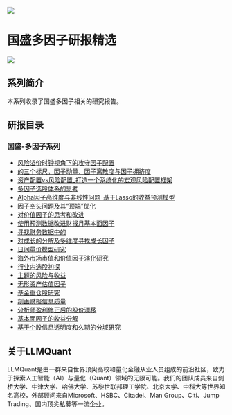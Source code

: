 ![](https://fastly.jsdelivr.net/gh/bucketio/img11@main/2024/10/21/1729466068183-23134fce-3131-4262-b18c-f378d71af4f6.gif)

# 国盛多因子研报精选

![](https://fastly.jsdelivr.net/gh/bucketio/img9@main/2024/10/20/1729465031968-b3c8959e-1d37-4b8a-91b1-b0b0dfe25143.png)

## 系列简介

本系列收录了国盛多因子相关的研究报告。

## 研报目录

### 国盛-多因子系列

- [风险溢价时钟视角下的攻守因子配置](https://quant-wiki.com/pdf/%E5%9B%BD%E7%9B%9B%E5%9B%A0%E5%AD%90%E6%8B%A9%E6%97%B6%EF%BC%9A%E9%A3%8E%E9%99%A9%E6%BA%A2%E4%BB%B7%E6%97%B6%E9%92%9F%E8%A7%86%E8%A7%92%E4%B8%8B%E7%9A%84%E6%94%BB%E5%AE%88%E5%9B%A0%E5%AD%90%E9%85%8D%E7%BD%AE.pdf)
- [的三个标尺，因子动量、因子离散度与因子拥挤度](https://quant-wiki.com/pdf/%E5%9B%BD%E7%9B%9B%E5%9B%A0%E5%AD%90%E6%8B%A9%E6%97%B6%EF%BC%9A%E7%9A%84%E4%B8%89%E4%B8%AA%E6%A0%87%E5%B0%BA%EF%BC%8C%E5%9B%A0%E5%AD%90%E5%8A%A8%E9%87%8F%E3%80%81%E5%9B%A0%E5%AD%90%E7%A6%BB%E6%95%A3%E5%BA%A6%E4%B8%8E%E5%9B%A0%E5%AD%90%E6%8B%A5%E6%8C%A4%E5%BA%A6.pdf)
- [资产配置vs风险配置_打造一个系统化的宏观风险配置框架](https://quant-wiki.com/pdf/%E5%9B%BD%E7%9B%9B%E9%87%8F%E5%8C%96%E4%B8%93%E9%A2%98%E6%8A%A5%E5%91%8A%EF%BC%9A%E8%B5%84%E4%BA%A7%E9%85%8D%E7%BD%AEvs%E9%A3%8E%E9%99%A9%E9%85%8D%E7%BD%AE_%E6%89%93%E9%80%A0%E4%B8%80%E4%B8%AA%E7%B3%BB%E7%BB%9F%E5%8C%96%E7%9A%84%E5%AE%8F%E8%A7%82%E9%A3%8E%E9%99%A9%E9%85%8D%E7%BD%AE%E6%A1%86%E6%9E%B6.pdf)
- [多因子选股体系的思考](https://quant-wiki.com/pdf/%E5%9B%BD%E7%9B%9B%E5%A4%9A%E5%9B%A0%E5%AD%90%E7%B3%BB%E5%88%971%EF%BC%9A%E5%A4%9A%E5%9B%A0%E5%AD%90%E9%80%89%E8%82%A1%E4%BD%93%E7%B3%BB%E7%9A%84%E6%80%9D%E8%80%83.pdf)
- [Alpha因子高维度与非线性问题_基于Lasso的收益预测模型](https://quant-wiki.com/pdf/%E5%9B%BD%E7%9B%9B%E5%A4%9A%E5%9B%A0%E5%AD%90%E7%B3%BB%E5%88%972%EF%BC%9AAlpha%E5%9B%A0%E5%AD%90%E9%AB%98%E7%BB%B4%E5%BA%A6%E4%B8%8E%E9%9D%9E%E7%BA%BF%E6%80%A7%E9%97%AE%E9%A2%98_%E5%9F%BA%E4%BA%8ELasso%E7%9A%84%E6%94%B6%E7%9B%8A%E9%A2%84%E6%B5%8B%E6%A8%A1%E5%9E%8B.pdf)
- [因子空头问题及其“顶端”优化](https://quant-wiki.com/pdf/%E5%9B%BD%E7%9B%9B%E5%A4%9A%E5%9B%A0%E5%AD%90%E7%B3%BB%E5%88%973%EF%BC%9A%E5%9B%A0%E5%AD%90%E7%A9%BA%E5%A4%B4%E9%97%AE%E9%A2%98%E5%8F%8A%E5%85%B6%E2%80%9C%E9%A1%B6%E7%AB%AF%E2%80%9D%E4%BC%98%E5%8C%96.pdf)
- [对价值因子的思考和改进](https://quant-wiki.com/pdf/%E5%9B%BD%E7%9B%9B%E5%A4%9A%E5%9B%A0%E5%AD%90%E7%B3%BB%E5%88%974%EF%BC%9A%E5%AF%B9%E4%BB%B7%E5%80%BC%E5%9B%A0%E5%AD%90%E7%9A%84%E6%80%9D%E8%80%83%E5%92%8C%E6%94%B9%E8%BF%9B.pdf)
- [使用预测数据改进财报月基本面因子](https://quant-wiki.com/pdf/%E5%9B%BD%E7%9B%9B%E5%A4%9A%E5%9B%A0%E5%AD%90%E7%B3%BB%E5%88%975%EF%BC%9A%E4%BD%BF%E7%94%A8%E9%A2%84%E6%B5%8B%E6%95%B0%E6%8D%AE%E6%94%B9%E8%BF%9B%E8%B4%A2%E6%8A%A5%E6%9C%88%E5%9F%BA%E6%9C%AC%E9%9D%A2%E5%9B%A0%E5%AD%90.pdf)
- [寻找财务数据中的](https://quant-wiki.com/pdf/%E5%9B%BD%E7%9B%9B%E5%A4%9A%E5%9B%A0%E5%AD%90%E7%B3%BB%E5%88%976%EF%BC%9A%E5%AF%BB%E6%89%BE%E8%B4%A2%E5%8A%A1%E6%95%B0%E6%8D%AE%E4%B8%AD%E7%9A%84.pdf)
- [对成长的分解及多维度寻找成长因子](https://quant-wiki.com/pdf/%E5%9B%BD%E7%9B%9B%E5%A4%9A%E5%9B%A0%E5%AD%90%E7%B3%BB%E5%88%977%EF%BC%9A%E5%AF%B9%E6%88%90%E9%95%BF%E7%9A%84%E5%88%86%E8%A7%A3%E5%8F%8A%E5%A4%9A%E7%BB%B4%E5%BA%A6%E5%AF%BB%E6%89%BE%E6%88%90%E9%95%BF%E5%9B%A0%E5%AD%90.pdf)
- [日间量价模型研究](https://quant-wiki.com/pdf/%E5%9B%BD%E7%9B%9B%E5%A4%9A%E5%9B%A0%E5%AD%90%E7%B3%BB%E5%88%978%EF%BC%9A%E6%97%A5%E9%97%B4%E9%87%8F%E4%BB%B7%E6%A8%A1%E5%9E%8B%E7%A0%94%E7%A9%B6.pdf)
- [海外市场市值和价值因子演化研究](https://quant-wiki.com/pdf/%E5%9B%BD%E7%9B%9B%E5%A4%9A%E5%9B%A0%E5%AD%90%E7%B3%BB%E5%88%979%EF%BC%9A%E6%B5%B7%E5%A4%96%E5%B8%82%E5%9C%BA%E5%B8%82%E5%80%BC%E5%92%8C%E4%BB%B7%E5%80%BC%E5%9B%A0%E5%AD%90%E6%BC%94%E5%8C%96%E7%A0%94%E7%A9%B6.pdf)
- [行业内选股初探](https://quant-wiki.com/pdf/%E5%9B%BD%E7%9B%9B%E5%A4%9A%E5%9B%A0%E5%AD%90%E7%B3%BB%E5%88%9710%EF%BC%9A%E8%A1%8C%E4%B8%9A%E5%86%85%E9%80%89%E8%82%A1%E5%88%9D%E6%8E%A2.pdf)
- [主题的风险与收益](https://quant-wiki.com/pdf/%E5%9B%BD%E7%9B%9B%E5%A4%9A%E5%9B%A0%E5%AD%90%E7%B3%BB%E5%88%9711%EF%BC%9A%E4%B8%BB%E9%A2%98%E7%9A%84%E9%A3%8E%E9%99%A9%E4%B8%8E%E6%94%B6%E7%9B%8A.pdf)
- [无形资产估值因子](https://quant-wiki.com/pdf/%E5%9B%BD%E7%9B%9B%E5%A4%9A%E5%9B%A0%E5%AD%90%E7%B3%BB%E5%88%9712%EF%BC%9A%E6%97%A0%E5%BD%A2%E8%B5%84%E4%BA%A7%E4%BC%B0%E5%80%BC%E5%9B%A0%E5%AD%90.pdf)
- [基金重仓股研究](https://quant-wiki.com/pdf/%E5%9B%BD%E7%9B%9B%E5%A4%9A%E5%9B%A0%E5%AD%90%E7%B3%BB%E5%88%9713%EF%BC%9A%E5%9F%BA%E9%87%91%E9%87%8D%E4%BB%93%E8%82%A1%E7%A0%94%E7%A9%B6.pdf)
- [刻画财报信息质量](https://quant-wiki.com/pdf/%E5%9B%BD%E7%9B%9B%E5%A4%9A%E5%9B%A0%E5%AD%90%E7%B3%BB%E5%88%9714%EF%BC%9A%E5%88%BB%E7%94%BB%E8%B4%A2%E6%8A%A5%E4%BF%A1%E6%81%AF%E8%B4%A8%E9%87%8F.pdf)
- [分析师盈利修正后的股价漂移](https://quant-wiki.com/pdf/%E5%9B%BD%E7%9B%9B%E5%A4%9A%E5%9B%A0%E5%AD%90%E7%B3%BB%E5%88%9715%EF%BC%9A%E5%88%86%E6%9E%90%E5%B8%88%E7%9B%88%E5%88%A9%E4%BF%AE%E6%AD%A3%E5%90%8E%E7%9A%84%E8%82%A1%E4%BB%B7%E6%BC%82%E7%A7%BB.pdf)
- [基本面因子的收益分解](https://quant-wiki.com/pdf/%E5%9B%BD%E7%9B%9B%E5%A4%9A%E5%9B%A0%E5%AD%90%E7%B3%BB%E5%88%9716%EF%BC%9A%E5%9F%BA%E6%9C%AC%E9%9D%A2%E5%9B%A0%E5%AD%90%E7%9A%84%E6%94%B6%E7%9B%8A%E5%88%86%E8%A7%A3.pdf)
- [基于个股信息透明度和久期的分域研究](https://quant-wiki.com/pdf/%E5%9B%BD%E7%9B%9B%E5%A4%9A%E5%9B%A0%E5%AD%90%E7%B3%BB%E5%88%9717%EF%BC%9A%E5%9F%BA%E4%BA%8E%E4%B8%AA%E8%82%A1%E4%BF%A1%E6%81%AF%E9%80%8F%E6%98%8E%E5%BA%A6%E5%92%8C%E4%B9%85%E6%9C%9F%E7%9A%84%E5%88%86%E5%9F%9F%E7%A0%94%E7%A9%B6.pdf)

## 关于LLMQuant

LLMQuant是由一群来自世界顶尖高校和量化金融从业人员组成的前沿社区，致力于探索人工智能（AI）与量化（Quant）领域的无限可能。我们的团队成员来自剑桥大学、牛津大学、哈佛大学、苏黎世联邦理工学院、北京大学、中科大等世界知名高校，外部顾问来自Microsoft、HSBC、Citadel、Man Group、Citi、Jump Trading、国内顶尖私募等一流企业。